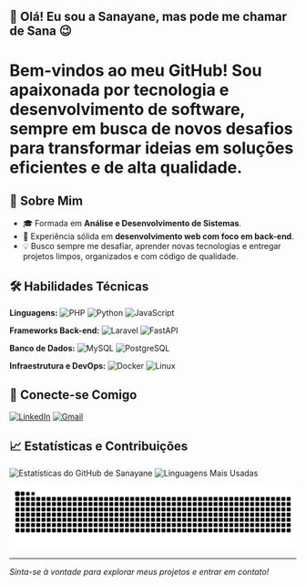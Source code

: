 ## 👋 Olá! Eu sou a Sanayane, mas pode me chamar de Sana 😉

# Bem-vindos ao meu GitHub! Sou apaixonada por tecnologia e desenvolvimento de software, sempre em busca de novos desafios para transformar ideias em soluções eficientes e de alta qualidade.

## 🚀 Sobre Mim

- 🎓 Formada em **Análise e Desenvolvimento de Sistemas**.
- 💼 Experiência sólida em **desenvolvimento web com foco em back-end**.
- 💡 Busco sempre me desafiar, aprender novas tecnologias e entregar projetos limpos, organizados e com código de qualidade.

## 🛠️ Habilidades Técnicas

**Linguagens:**
![PHP](https://img.shields.io/badge/PHP-777BB4?style=for-the-badge&logo=php&logoColor=white)
![Python](https://img.shields.io/badge/Python-3776AB?style=for-the-badge&logo=python&logoColor=white)
![JavaScript](https://img.shields.io/badge/JavaScript-F7DF1E?style=for-the-badge&logo=javascript&logoColor=black)

**Frameworks Back-end:** ![Laravel](https://img.shields.io/badge/Laravel-FF2D20?style=for-the-badge&logo=laravel&logoColor=white)
![FastAPI](https://img.shields.io/badge/FastAPI-009688?style=for-the-badge&logo=fastapi&logoColor=white)

**Banco de Dados:** ![MySQL](https://img.shields.io/badge/MySQL-4479A1?style=for-the-badge&logo=mysql&logoColor=white)
![PostgreSQL](https://img.shields.io/badge/PostgreSQL-4169E1?style=for-the-badge&logo=postgresql&logoColor=white)

**Infraestrutura e DevOps:** ![Docker](https://img.shields.io/badge/Docker-2496ED?style=for-the-badge&logo=docker&logoColor=white)
![Linux](https://img.shields.io/badge/Linux-FCC624?style=for-the-badge&logo=linux&logoColor=black)

## 🤝 Conecte-se Comigo
<a href="https://www.linkedin.com/in/sanayane-costa/" target="_blank"><img src="https://img.shields.io/badge/LinkedIn-0A66C2?style=for-the-badge&logo=linkedin&logoColor=white" alt="LinkedIn"></a>
<a href="mailto:sanaysouza14@gmail.com"><img src="https://img.shields.io/badge/Gmail-D14836?style=for-the-badge&logo=gmail&logoColor=white" alt="Gmail"></a>

## 📈 Estatísticas e Contribuições

![Estatísticas do GitHub de Sanayane](https://github-readme-stats.vercel.app/api?username=sanaycosta14&show_icons=true&theme=radical&include_all_commits=true&count_private=true)
![Linguagens Mais Usadas](https://github-readme-stats.vercel.app/api/top-langs/?username=sanaycosta14&layout=compact&langs_count=8&theme=radical)

<picture>
  <source media="(prefers-color-scheme: dark)" srcset="https://raw.githubusercontent.com/sanaycosta14/sanaycosta14/output/github-contribution-grid-snake-dark.svg">
  <source media="(prefers-color-scheme: light)" srcset="https://raw.githubusercontent.com/sanaycosta14/sanaycosta14/output/github-contribution-grid-snake.svg">
  <img alt="Animação de cobra das contribuições do GitHub" src="https://raw.githubusercontent.com/sanaycosta14/sanaycosta14/output/github-contribution-grid-snake.svg">
</picture>

---
_Sinta-se à vontade para explorar meus projetos e entrar em contato!_
